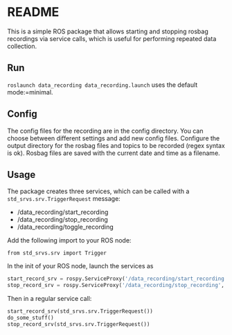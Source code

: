 # README
This is a simple ROS package that allows starting and stopping rosbag recordings via service calls, which is useful for performing repeated data collection.

## Run
`roslaunch data_recording data_recording.launch` uses the default mode:=minimal.  

## Config
The config files for the recording are in the config directory. You can choose between different settings and add new config files.
Configure the output directory for the rosbag files and topics to be recorded (regex syntax is ok).
Rosbag files are saved with the current date and time as a filename.

## Usage

The package creates three services, which can be called with a `std_srvs.srv.TriggerRequest` message:
* /data\_recording/start\_recording
* /data\_recording/stop\_recording
* /data\_recording/toggle\_recording

Add the following import to your ROS node:

`from std_srvs.srv import Trigger`

In the init of your ROS node, launch the services as
```python
start_record_srv = rospy.ServiceProxy('/data_recording/start_recording', Trigger)
stop_record_srv = rospy.ServiceProxy('/data_recording/stop_recording', Trigger)
```

Then in a regular service call:

```python
start_record_srv(std_srvs.srv.TriggerRequest())
do_some_stuff()
stop_record_srv(std_srvs.srv.TriggerRequest())
```